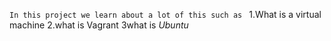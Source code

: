 `In this project we learn about a lot of this such as `
1.What is a virtual machine 
2.what is Vagrant 
3what is *Ubuntu*
